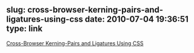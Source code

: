 slug: cross-browser-kerning-pairs-and-ligatures-using-css
date: 2010-07-04 19:36:51
type: link
---

[Cross-Browser Kerning-Pairs and Ligatures Using CSS](http://www.aestheticallyloyal.com/public/optimize-legibility/)
